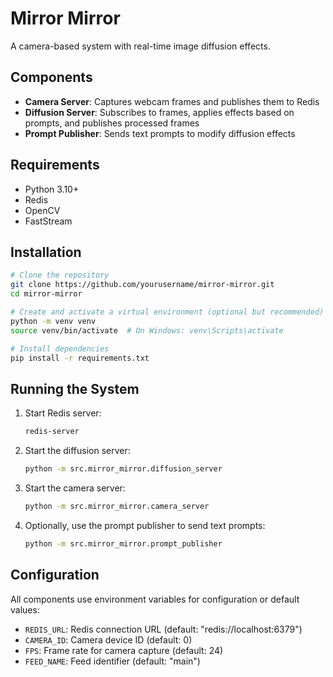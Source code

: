 # Mirror Mirror

A camera-based system with real-time image diffusion effects.

## Components

- **Camera Server**: Captures webcam frames and publishes them to Redis
- **Diffusion Server**: Subscribes to frames, applies effects based on prompts, and publishes processed frames
- **Prompt Publisher**: Sends text prompts to modify diffusion effects

## Requirements

- Python 3.10+
- Redis
- OpenCV
- FastStream

## Installation

```bash
# Clone the repository
git clone https://github.com/yourusername/mirror-mirror.git
cd mirror-mirror

# Create and activate a virtual environment (optional but recommended)
python -m venv venv
source venv/bin/activate  # On Windows: venv\Scripts\activate

# Install dependencies
pip install -r requirements.txt
```

## Running the System

1. Start Redis server:
   ```bash
   redis-server
   ```

2. Start the diffusion server:
   ```bash
   python -m src.mirror_mirror.diffusion_server
   ```

3. Start the camera server:
   ```bash
   python -m src.mirror_mirror.camera_server
   ```

4. Optionally, use the prompt publisher to send text prompts:
   ```bash
   python -m src.mirror_mirror.prompt_publisher
   ```

## Configuration

All components use environment variables for configuration or default values:

- `REDIS_URL`: Redis connection URL (default: "redis://localhost:6379")
- `CAMERA_ID`: Camera device ID (default: 0)
- `FPS`: Frame rate for camera capture (default: 24)
- `FEED_NAME`: Feed identifier (default: "main")
